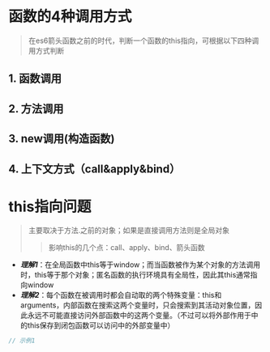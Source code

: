 # 函数的4种调用方式
> 在es6箭头函数之前的时代，判断一个函数的this指向，可根据以下四种调用方式判断
## 1. 函数调用
## 2. 方法调用
## 3. new调用(构造函数)
## 4. 上下文方式（call&apply&bind）

# this指向问题
> 主要取决于方法.之前的对象；如果是直接调用方法则是全局对象
>> 影响this的几个点：call、apply、bind、箭头函数
+ ***理解1***：在全局函数中this等于window；而当函数被作为某个对象的方法调用时，this等于那个对象；匿名函数的执行环境具有全局性，因此其this通常指向window
+ ***理解2***：每个函数在被调用时都会自动取的两个特殊变量：this和arguments，内部函数在搜索这两个变量时，只会搜索到其活动对象位置，因此永远不可能直接访问外部函数中的这两个变量。（不过可以将外部作用于中的this保存到闭包函数可以访问中的外部变量中）
```js
// 示例1
```